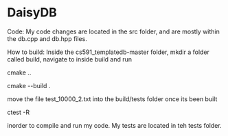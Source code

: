 # DaisyDB
Code: My code changes are located in the src folder, and are mostly within the db.cpp and db.hpp files.

How to build: Inside the cs591_templatedb-master folder, mkdir a folder called build, navigate to inside build and run 

cmake .. 

cmake --build .

move the file test_10000_2.txt into the build/tests folder once its been built

ctest -R

inorder to compile and run my code. My tests are located in teh tests folder.
